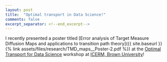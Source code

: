 ```yaml
---
layout: post
title:  "Optimal transport in Data Science!"
comments: false
excerpt_separator: <!--end_excerpt-->
---
```

I recently presented a poster titled [Error analysis of Target Measure Diffusion Maps and applications to transition path theory]({{ site.baseurl }}{% link assets/files/research/TMD_maps__Poster-2.pdf %}) at the [Optimal Transport for Data Science](https://icerm.brown.edu/topical_workshops/tw-23-otds/) workshop at [ICERM, Brown University](https://icerm.brown.edu/)!

<!--end_excerpt-->
